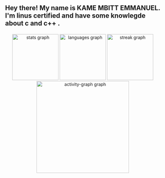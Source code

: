 <h2 align="left">Hey there!  My name is KAME MBITT EMMANUEL. I'm linus certified and have some knowlegde about c and c++ .</h2>
 
###

<div align="center">
  <img src="https://github-readme-stats.vercel.app/api?username=Donemmanuelo&hide_title=false&hide_rank=false&show_icons=true&include_all_commits=true&count_private=true&disable_animations=false&theme=nord&locale=en&hide_border=true" height="150" alt="stats graph"  />
  <img src="https://github-readme-stats.vercel.app/api/top-langs?username=Donemmanuelo&locale=en&hide_title=false&layout=compact&card_width=320&langs_count=5&theme=nord&hide_border=true" height="150" alt="languages graph"  />
  <img src="https://streak-stats.demolab.com?user=Donemmanuelo&locale=en&mode=daily&theme=nord&hide_border=true&border_radius=5" height="150" alt="streak graph"  />
</div>
  <img src 




###

<div align="center">
 
  <img src="https://github-readme-activity-graph.vercel.app/graph?username=Donemmanuelo&radius=16&theme=react&area=true&order=5&hide_border=true" height="300" alt="activity-graph graph"  />
</div>

###

